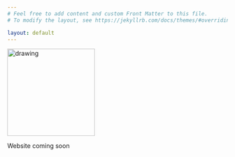 ```yaml
---
# Feel free to add content and custom Front Matter to this file.
# To modify the layout, see https://jekyllrb.com/docs/themes/#overriding-theme-defaults

layout: default
---
```

<img src="./files/j_tree_portrait_clipped_small.png" alt="drawing" width="200"/>


Website coming soon
